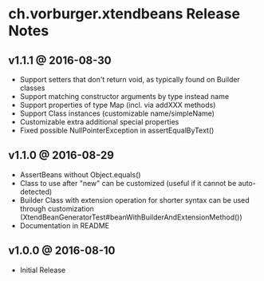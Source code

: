 ch.vorburger.xtendbeans Release Notes
=====================================


v1.1.1 @ 2016-08-30
---

* Support setters that don't return void, as typically found on Builder classes
* Support matching constructor arguments by type instead name
* Support properties of type Map (incl. via addXXX methods)
* Support Class instances (customizable name/simpleName)
* Customizable extra additional special properties
* Fixed possible NullPointerException in assertEqualByText()


v1.1.0 @ 2016-08-29
---

* AssertBeans without Object.equals()
* Class to use after "new" can be customized (useful if it cannot be auto-detected)
* Builder Class with extension operation for shorter syntax can be used through customization (XtendBeanGeneratorTest#beanWithBuilderAndExtensionMethod())
* Documentation in README


v1.0.0 @ 2016-08-10
---

* Initial Release

